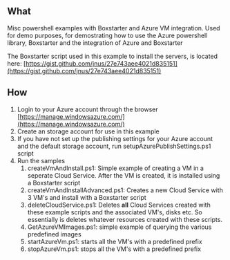 ## What ##

Misc powershell examples with Boxstarter and Azure VM integration. Used for demo purposes, for demostrating how to use the Azure powershell library, Boxstarter and the integration of Azure and Boxstarter

The Boxstarter script used in this example to install the servers, is located here: [https://gist.github.com/jnus/27e743aee4021d835151](https://gist.github.com/jnus/27e743aee4021d835151)

## How ##

1. Login to your Azure account through the browser [https://manage.windowsazure.com/](https://manage.windowsazure.com/)
2. Create an storage account for use in this example
3. If you have not set up the publishing settings for your Azure account and the default storage account, run setupAzurePublishSettings.ps1 script
4. Run the samples
	1.  createVmAndInstall.ps1: Simple example of creating a VM in a seperate Cloud Service. After the VM is created, it is installed using a Boxstarter script
	2.  createVmAndInstallAdvanced.ps1: Creates a new Cloud Service with 3 VM's and install with a Boxstarter script
	3.  deleteCloudService.ps1: Deletes **all** Cloud Services created with these example scripts and the associated VM's, disks etc. So essentially is deletes whatever resources created with these scripts.
	4.  GetAzureVMImages.ps1: simple example of querying the various predefined images
	5.  startAzureVm.ps1: starts all the VM's with a predefined prefix
	6.  stopAzureVm.ps1: stops all the VM's with a predefined prefix
